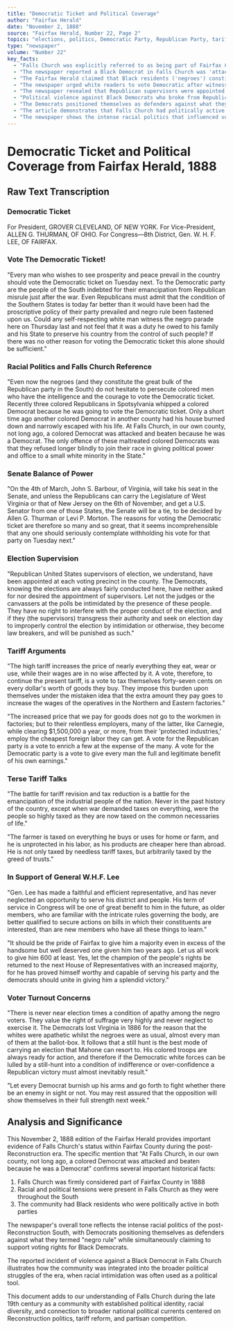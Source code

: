 ```yaml
---
title: "Democratic Ticket and Political Coverage"
author: "Fairfax Herald"
date: "November 2, 1888"
source: "Fairfax Herald, Number 22, Page 2"
topics: "elections, politics, Democratic Party, Republican Party, tariff, racial politics, Falls Church"
type: "newspaper"
volume: "Number 22"
key_facts:
  - "Falls Church was explicitly referred to as being part of Fairfax County in 1888"
  - "The newspaper reported a Black Democrat in Falls Church was 'attacked and beaten because he was a Democrat'"
  - "The Fairfax Herald claimed that Black residents ('negroes') constituted 'the great bulk of the Republican party in the South'"
  - "The newspaper urged white readers to vote Democratic after witnessing a 'negro parade'"
  - "The newspaper revealed that Republican supervisors were appointed at each voting precinct in Fairfax County"
  - "Political violence against Black Democrats who broke from Republican voting patterns was reported"
  - "The Democrats positioned themselves as defenders against what they termed 'negro rule'"
  - "The article demonstrates that Falls Church had politically active Black residents in both parties"
  - "The newspaper shows the intense racial politics that influenced voting in Falls Church and Fairfax County"
---
```


# Democratic Ticket and Political Coverage from Fairfax Herald, 1888

## Raw Text Transcription

### Democratic Ticket
For President, GROVER CLEVELAND, OF NEW YORK.
For Vice-President, ALLEN G. THURMAN, OF OHIO.
For Congress—8th District, Gen. W. H. F. LEE, OF FAIRFAX.

### Vote The Democratic Ticket!
"Every man who wishes to see prosperity and peace prevail in the country should vote the Democratic ticket on Tuesday next. To the Democratic party are the people of the South indebted for their emancipation from Republican misrule just after the war. Even Republicans must admit that the condition of the Southern States is today far better than it would have been had the proscriptive policy of their party prevailed and negro rule been fastened upon us. Could any self-respecting white man witness the negro parade here on Thursday last and not feel that it was a duty he owed to his family and his State to preserve his country from the control of such people? If there was no other reason for voting the Democratic ticket this alone should be sufficient."

### Racial Politics and Falls Church Reference
"Even now the negroes (and they constitute the great bulk of the Republican party in the South) do not hesitate to persecute colored men who have the intelligence and the courage to vote the Democratic ticket. Recently three colored Republicans in Spotsylvania whipped a colored Democrat because he was going to vote the Democratic ticket. Only a short time ago another colored Democrat in another county had his house burned down and narrowly escaped with his life. At Falls Church, in our own county, not long ago, a colored Democrat was attacked and beaten because he was a Democrat. The only offence of these maltreated colored Democrats was that they refused longer blindly to join their race in giving political power and office to a small white minority in the State."

### Senate Balance of Power
"On the 4th of March, John S. Barbour, of Virginia, will take his seat in the Senate, and unless the Republicans can carry the Legislature of West Virginia or that of New Jersey on the 6th of November, and get a U.S. Senator from one of those States, the Senate will be a tie, to be decided by Allen G. Thurman or Levi P. Morton. The reasons for voting the Democratic ticket are therefore so many and so great, that it seems incomprehensible that any one should seriously contemplate withholding his vote for that party on Tuesday next."

### Election Supervision
"Republican United States supervisors of election, we understand, have been appointed at each voting precinct in the county. The Democrats, knowing the elections are always fairly conducted here, have neither asked for nor desired the appointment of supervisors. Let not the judges or the canvassers at the polls be intimidated by the presence of these people. They have no right to interfere with the proper conduct of the election, and if they (the supervisors) transgress their authority and seek on election day to improperly control the election by intimidation or otherwise, they become law breakers, and will be punished as such."

### Tariff Arguments
"The high tariff increases the price of nearly everything they eat, wear or use, while their wages are in no wise affected by it. A vote, therefore, to continue the present tariff, is a vote to tax themselves forty-seven cents on every dollar's worth of goods they buy. They impose this burden upon themselves under the mistaken idea that the extra amount they pay goes to increase the wages of the operatives in the Northern and Eastern factories."

"The increased price that we pay for goods does not go to the workmen in factories; but to their relentless employers, many of the latter, like Carnegie, while clearing $1,500,000 a year, or more, from their 'protected industries,' employ the cheapest foreign labor they can get. A vote for the Republican party is a vote to enrich a few at the expense of the many. A vote for the Democratic party is a vote to give every man the full and legitimate benefit of his own earnings."

### Terse Tariff Talks
"The battle for tariff revision and tax reduction is a battle for the emancipation of the industrial people of the nation. Never in the past history of the country, except when war demanded taxes on everything, were the people so highly taxed as they are now taxed on the common necessaries of life."

"The farmer is taxed on everything he buys or uses for home or farm, and he is unprotected in his labor, as his products are cheaper here than abroad. He is not only taxed by needless tariff taxes, but arbitrarily taxed by the greed of trusts."

### In Support of General W.H.F. Lee
"Gen. Lee has made a faithful and efficient representative, and has never neglected an opportunity to serve his district and people. His term of service in Congress will be one of great benefit to him in the future, as older members, who are familiar with the intricate rules governing the body, are better qualified to secure actions on bills in which their constituents are interested, than are new members who have all these things to learn."

"It should be the pride of Fairfax to give him a majority even in excess of the handsome but well deserved one given him two years ago. Let us all work to give him 600 at least. Yes, let the champion of the people's rights be returned to the next House of Representatives with an increased majority, for he has proved himself worthy and capable of serving his party and the democrats should unite in giving him a splendid victory."

### Voter Turnout Concerns
"There is never near election times a condition of apathy among the negro voters. They value the right of suffrage very highly and never neglect to exercise it. The Democrats lost Virginia in 1886 for the reason that the whites were apathetic whilst the negroes were as usual, almost every man of them at the ballot-box. It follows that a still hunt is the best mode of carrying an election that Mahone can resort to. His colored troops are always ready for action, and therefore if the Democratic white forces can be lulled by a still-hunt into a condition of indifference or over-confidence a Republican victory must almost inevitably result."

"Let every Democrat burnish up his arms and go forth to fight whether there be an enemy in sight or not. You may rest assured that the opposition will show themselves in their full strength next week."

## Analysis and Significance

This November 2, 1888 edition of the Fairfax Herald provides important evidence of Falls Church's status within Fairfax County during the post-Reconstruction era. The specific mention that "At Falls Church, in our own county, not long ago, a colored Democrat was attacked and beaten because he was a Democrat" confirms several important historical facts:

1. Falls Church was firmly considered part of Fairfax County in 1888
2. Racial and political tensions were present in Falls Church as they were throughout the South
3. The community had Black residents who were politically active in both parties

The newspaper's overall tone reflects the intense racial politics of the post-Reconstruction South, with Democrats positioning themselves as defenders against what they termed "negro rule" while simultaneously claiming to support voting rights for Black Democrats.

The reported incident of violence against a Black Democrat in Falls Church illustrates how the community was integrated into the broader political struggles of the era, when racial intimidation was often used as a political tool.

This document adds to our understanding of Falls Church during the late 19th century as a community with established political identity, racial diversity, and connection to broader national political currents centered on Reconstruction politics, tariff reform, and partisan competition. 